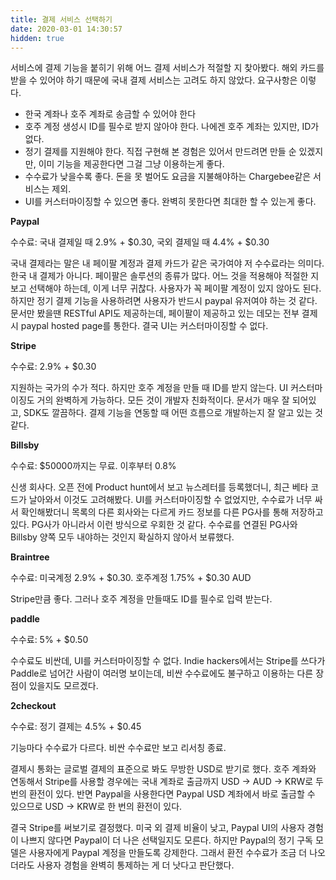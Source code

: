 ```yaml
---
title: 결제 서비스 선택하기
date: 2020-03-01 14:30:57
hidden: true
---
```

서비스에 결제 기능을 붙히기 위해 어느 결제 서비스가 적절할 지 찾아봤다. 해외 카드를 받을 수 있어야 하기 때문에 국내 결제 서비스는 고려도 하지 않았다. 요구사항은 이렇다.

* 한국 계좌나 호주 계좌로 송금할 수 있어야 한다
* 호주 계정 생성시 ID를 필수로 받지 않아야 한다. 나에겐 호주 계좌는 있지만, ID가 없다.
* 정기 결제를 지원해야 한다. 직접 구현해 본 경험은 있어서 만드려면 만들 순 있겠지만, 이미 기능을 제공한다면 그걸 그냥 이용하는게 좋다.
* 수수료가 낮을수록 좋다. 돈을 못 벌어도 요금을 지불해야하는 Chargebee같은 서비스는 제외.
* UI를 커스터마이징할 수 있으면 좋다. 완벽히 못한다면 최대한 할 수 있는게 좋다.

**Paypal**

수수료: 국내 결제일 때 2.9% + $0.30, 국외 결제일 때 4.4% + $0.30

국내 결제라는 말은 내 페이팔 계정과 결제 카드가 같은 국가여야 저 수수료라는 의미다.한국 내 결제가 아니다. 페이팔은 솔루션의 종류가 많다. 어느 것을 적용해야 적절한 지 보고 선택해야 하는데, 이게 너무 귀찮다. 사용자가 꼭 페이팔 계정이 있지 않아도 된다. 하지만 정기 결제 기능을 사용하려면 사용자가 반드시 paypal 유저여야 하는 것 같다. 문서만 봤을땐 RESTful API도 제공하는데, 페이팔이 제공하고 있는 데모는 전부 결제시 paypal hosted page를 통한다. 결국 UI는 커스터마이징할 수 없다.

**Stripe**

수수료: 2.9% + $0.30

지원하는 국가의 수가 적다. 하지만 호주 계정을 만들 때 ID를 받지 않는다. UI 커스터마이징도 거의 완벽하게 가능하다. 모든 것이 개발자 친화적이다. 문서가 매우 잘 되어있고, SDK도 깔끔하다. 결제 기능을 연동할 때 어떤 흐름으로 개발하는지 잘 알고 있는 것 같다.

**Billsby**

수수료: $50000까지는 무료. 이후부터 0.8%

신생 회사다. 오픈 전에 Product hunt에서 보고 뉴스레터를 등록했더니, 최근 베타 코드가 날아와서 이것도 고려해봤다. UI를 커스터마이징할 수 없었지만, 수수료가 너무 싸서 확인해봤더니 목록의 다른 회사와는 다르게 카드 정보를 다른 PG사를 통해 저장하고 있다. PG사가 아니라서 이런 방식으로 우회한 것 같다. 수수료를 연결된 PG사와 Billsby 양쪽 모두 내야하는 것인지 확실하지 않아서 보류했다.

**Braintree**

수수료: 미국계정 2.9% + $0.30. 호주계정 1.75% + $0.30 AUD

Stripe만큼 좋다. 그러나 호주 계정을 만들때도 ID를 필수로 입력 받는다.

**paddle**

수수료: 5% + $0.50

수수료도 비싼데, UI를 커스터마이징할 수 없다. Indie hackers에서는 Stripe를 쓰다가 Paddle로 넘어간 사람이 여러명 보이는데, 비싼 수수료에도 불구하고 이용하는 다른 장점이 있을지도 모르겠다.

**2checkout**

수수료: 정기 결제는 4.5% + $0.45

기능마다 수수료가 다르다. 비싼 수수료만 보고 리서칭 종료.

결제시 통화는 글로벌 결제의 표준으로 봐도 무방한 USD로 받기로 했다. 호주 계좌와 연동해서 Stripe를 사용할 경우에는 국내 계좌로 출금까지 USD -> AUD -> KRW로 두 번의 환전이 있다. 반면 Paypal을 사용한다면 Paypal USD 계좌에서 바로 출금할 수 있으므로 USD -> KRW로 한 번의 환전이 있다.

결국 Stripe를 써보기로 결정했다. 미국 외 결제 비율이 낮고, Paypal UI의 사용자 경험이 나쁘지 않다면 Paypal이 더 나은 선택일지도 모른다. 하지만 Paypal의 정기 구독 모델은 사용자에게 Paypal 계정을 만들도록 강제한다. 그래서 환전 수수료가 조금 더 나오더라도 사용자 경험을 완벽히 통제하는 게 더 낫다고 판단했다.